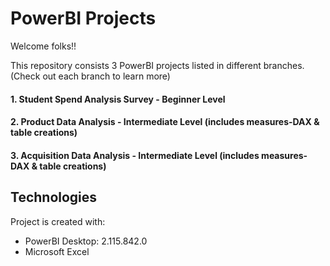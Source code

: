 # PowerBI Projects

Welcome folks!!

This repository consists 3 PowerBI projects listed in different branches. (Check out each branch to learn more)

#### 1. Student Spend Analysis Survey - Beginner Level
#### 2. Product Data Analysis - Intermediate Level (includes measures-DAX & table creations)
#### 3. Acquisition Data Analysis - Intermediate Level (includes measures-DAX & table creations)

## Technologies
Project is created with:

* PowerBI Desktop: 2.115.842.0
* Microsoft Excel
